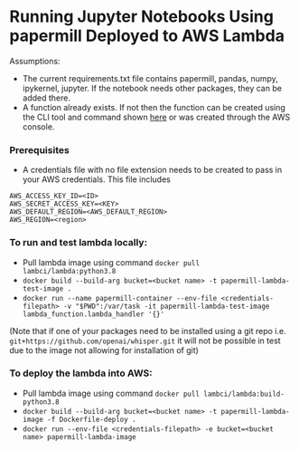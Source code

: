 # Running Jupyter Notebooks Using papermill Deployed to AWS Lambda
Assumptions:
* The current requirements.txt file contains papermill, pandas, numpy, ipykernel, jupyter. If the notebook needs other packages, they can be added there.
* A function already exists. If not then the function can be created using the CLI tool and command shown [here](https://docs.aws.amazon.com/cli/latest/reference/lambda/create-function.html) or was created through the AWS console.

### Prerequisites

* A credentials file with no file extension needs to be created to pass in your AWS credentials. This file includes 
```
AWS_ACCESS_KEY_ID=<ID>
AWS_SECRET_ACCESS_KEY=<KEY>
AWS_DEFAULT_REGION=<AWS_DEFAULT_REGION>
AWS_REGION=<region>
```


### To run and test lambda locally:

* Pull lambda image using command `docker pull lambci/lambda:python3.8`
* `docker build --build-arg bucket=<bucket name> -t papermill-lambda-test-image .`
* `docker run --name papermill-container --env-file <credentials-filepath> -v "$PWD":/var/task -it papermill-lambda-test-image lambda_function.lambda_handler '{}'`

(Note that if one of your packages need to be installed using a git repo i.e. `git+https://github.com/openai/whisper.git` it will not be possible in test due to the image not allowing for installation of git)

### To deploy the lambda into AWS:

* Pull lambda image using command `docker pull lambci/lambda:build-python3.8`
* `docker build --build-arg bucket=<bucket name> -t papermill-lambda-image -f Dockerfile-deploy .`
* `docker run --env-file <credentials-filepath> -e bucket=<bucket name> papermill-lambda-image`


